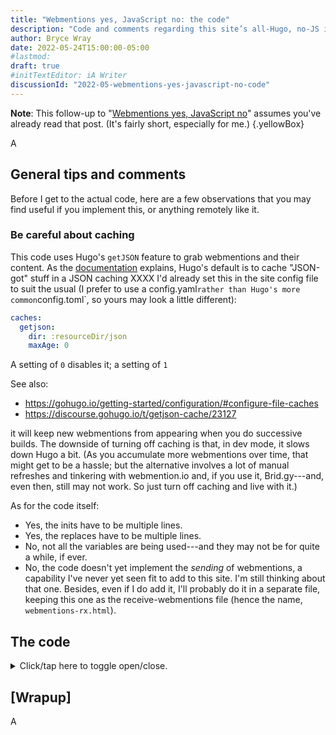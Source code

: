 ```yaml
---
title: "Webmentions yes, JavaScript no: the code"
description: "Code and comments regarding this site’s all-Hugo, no-JS implementation of webmentions."
author: Bryce Wray
date: 2022-05-24T15:00:00-05:00
#lastmod:
draft: true
#initTextEditor: iA Writer
discussionId: "2022-05-webmentions-yes-javascript-no-code"
---
```


**Note**: This follow-up to "[Webmentions yes, JavaScript no](/posts/2022/05/webmentions-yes-javascript-no)" assumes you've already read that post. (It's fairly short, especially for me.)
{.yellowBox}

A

## General tips and comments

Before I get to the actual code, here are a few observations that you may find useful if you implement this, or anything remotely like it.

### Be careful about caching

This code uses Hugo's `getJSON` feature to grab webmentions and their content. As the [documentation](https://gohugo.io/getting-started/configuration/#configure-file-caches) explains, Hugo's default is to cache "JSON-got" stuff in a JSON caching XXXX I'd already set this in the site config file to suit the usual  (I prefer to use a config.yaml` rather than Hugo's more common `config.toml`, so yours may look a little different):

```yaml
caches:
  getjson:
    dir: :resourceDir/json
    maxAge: 0
```

A setting of `0` disables it; a setting of `1`
	
See also:
- https://gohugo.io/getting-started/configuration/#configure-file-caches
- https://discourse.gohugo.io/t/getjson-cache/23127

it will keep new webmentions from appearing when you do successive builds. The downside of turning off caching is that, in dev mode, it slows down Hugo a bit. (As you accumulate more webmentions over time, that might get to be a hassle; but the alternative involves a lot of manual refreshes and tinkering with webmention.io and, if you use it, Brid.gy---and, even then, still may not work. So just turn off caching and live with it.)

As for the code itself:

- Yes, the inits have to be multiple lines.
- Yes, the replaces have to be multiple lines.
- No, not all the variables are being used---and they may not be for quite a while, if ever.
- No, the code doesn't yet implement the *sending* of webmentions, a capability I've never yet seen fit to add to this site. I'm still thinking about that one. Besides, even if I do add it, I'll probably do it in a separate file, keeping this one as the receive-webmentions file (hence the name, `webmentions-rx.html`).

## The code

<details><summary>Click/tap here to toggle open/close.</summary>

As of this writing, here's what you'll find in the `webmentions-rx.html` partial:

```go-html-template
{{- /*
  === Formerly known as "webmentions-pipes.html" ===

  Apologies for the ugliness of the following.
  First, I'll make it work; then I'll **try**,
  at least within the limits of Go and Hugo,
  to make it a bit DRY-er at the very least.
  Fortunately, both Go and Hugo are so fast,
  I don't pay a (real) penalty for this spaghetti.
  But I **do** want to do better. Trust me, friends.
  And, yes, there are some unused vars in here.
  Some are for testing only; some are yet to be used.
*/ -}}
{{- /*
  Regarding all the variable inits below, see:
  https://discourse.gohugo.io/t/init-and-reassign-multiple-variables-at-once/27039
*/ -}}
{{- $json := "Init" -}}
{{- $text := "" -}}
{{- $children := "" -}}
{{- $stuff := "" -}}
{{- $AddlStats := "" -}}
{{- $API_Origin := "" -}}
{{- $DomainToPoll := "" -}}
{{- $PageToPoll := "" -}}
{{- $LeadToToken := "" -}}
{{- $SafeURL := "" -}}
{{- $WMCount := "" -}}
{{- $likes := "" -}}
{{- $likesYes := "" -}}
{{- $reposts := "" -}}
{{- $repostsYes := "" -}}
{{- $replies := "" -}}
{{- $repliesYes := "" -}}
{{- $mentions := "" -}}
{{- $mentionsYes := "" -}}
{{- $API_Origin = "https://webmention.io/api/mentions.jf2" -}}
{{- $AddlStats = "?target=https://" -}}
{{- $DomainToPoll = "www.brycewray.com" -}}{{/* the 'www.' matters! */}}
{{- $PageToPoll = .Permalink -}}
{{- $SafeURL = print "%s%s%s" "https://" $DomainToPoll .RelPermalink -}}
{{- $LeadToToken = "&token=" -}}
{{- $TOKEN := os.Getenv "WEBMENTION_IO_TOKEN" -}}
{{- $ThingToGet := print $API_Origin $AddlStats $DomainToPoll .RelPermalink -}}
{{- $json := getJSON $ThingToGet }}
{{- $json = $json | jsonify -}}{{- /* We'll have to unmarshal it at the end */ -}}
{{- $jsonPreFix := $json -}}{{- /* Save it j/i/c */ -}}
{{- /*
  Now, we'll create a string version of $json so
  we can do some replacements (explained below).
*/ -}}
{{- $jsonString := string $json -}}
{{- /*
  Because the webmention.io API provides items
  with hyphenated keys --- and, not surprisingly,
  Hugo balks at that --- we'll now rename them
  with camelCase before we bring the resulting
  $jsonString **back into** $json.
*/ -}}
{{- $jsonString := replace $jsonString "in-reply-to" "inReplyTo" -}}
{{- $jsonString := replace $jsonString "like-of" "likeOf" -}}
{{- $jsonString := replace $jsonString "repost-of" "repostOf" -}}
{{- $jsonString := replace $jsonString "bookmark-of" "bookmarkOf" -}}
{{- $jsonString := replace $jsonString "mention-of" "mentionOf" -}}
{{- $jsonString := replace $jsonString "wm-id" "wmId" -}}
{{- $jsonString := replace $jsonString "wm-private" "wmPrivate" -}}
{{- $jsonString := replace $jsonString "wm-property" "wmProperty" -}}
{{- $jsonString := replace $jsonString "wm-received" "wmReceived" -}}
{{- $jsonString := replace $jsonString "wm-source" "wmSource" -}}
{{- $jsonString := replace $jsonString "wm-target" "wmTarget" -}}
{{- /*
  With replaces done, we feed them back into $json
  **and** unmarshal $json. Otherwise, it'll be no-go
  (no pun intended). See also:
  - https://gohugo.io/functions/transform.unmarshal/
  - https://discourse.gohugo.io/t/loading-json-data-file-as-a-resource/15213/9
  - https://www.thenewdynamic.com/article/toward-using-a-headless-cms-with-hugo-part-2-building-from-remote-api/
*/ -}}
{{- $json = $jsonString | transform.Unmarshal -}}

<div class="webmentions" id="webmentions">
  {{- with $json -}}
    {{- if $json.children -}}
      <h3>Webmentions</h3>
      {{- /* No reason to show if there are none for this page */ -}}
    {{- end }}
    {{- range $json.children -}}
      {{- $children = . -}}
      {{- if $children.likeOf -}}
        {{- $likesYes = true -}}
      {{- end }}
      {{- if $children.content -}}
        {{- $repliesYes = true -}}
      {{- end }}
      {{- if $children.repostOf -}}
        {{- range $children -}}
          {{- if (and ($children.content) ($children.repostOf)) -}}
            {{- $repliesYes = false -}}
            {{- $repostsYes = true -}}
          {{- else -}}
            {{ $repostsYes = true -}}
          {{- end }}
        {{- end }}
      {{- end }}
      {{- if $children.mentionOf -}}
        {{ $mentionsYes = true -}}
      {{- end }}
    {{- end }}
    {{- if $likesYes -}}
      <details>
        <summary class="h4">Likes</summary>
        <ul class="webmentions__list_facepile">
          {{- range $json.children -}}
            {{- $children = . -}}
            {{- with $children.likeOf -}}
              <li>
                <a href="{{ $children.author.url }}" class="u-url">
                  <img
                    class="webmention__author__photo u-photo"
                    src="{{ $children.author.photo }}"
                    alt="{{ $children.author.name }}"
                  >
                </a>
              </li>
            {{- end }}
          {{- end }}
        </ul>
      </details>
    {{- end }}
    {{- if $repostsYes -}}
      <details>
        <summary class="h4">Reposts</summary>
        <ul class="webmentions__list_facepile">
          {{- range $json.children -}}
            {{- $children = . -}}
            {{- with $children.repostOf -}}
              <li>
                <a href="{{ $children.url }}" class="u-url">
                  <img
                    class="webmention__author__photo u-photo"
                    src="{{ $children.author.photo }}"
                    alt="{{ $children.author.name }}"
                  >
                </a>
              </li>
            {{- end }}
          {{- end }}
        </ul>
      </details>
    {{- end }}
    {{- if $repliesYes -}}
      <details>
        <summary class="h4">Replies</summary>
        <ul class="webmentions__list">
          {{- range sort $json.children ".published" }}
            {{- $children = . -}}
            {{- with $children.content -}}
              {{- if ne $children.author.name "Bryce Wray" -}}
                <li class="webmentions__item">
                  <article class="webmention h-cite">
                    <div class="webmention__meta">
                      <a class="webmention__author p-author h-card u-url" href="{{ $children.url }}">
                        <img class="webmention__author__photo u-photo" src="{{ $children.author.photo }}" alt="{{ $children.author.name }}">
                        <strong class="p-name">{{ $children.author.name }}</strong>
                      </a>&nbsp;
                      <span class="pokey">
                        <time class="webmention__pubdate dt-published" datetime="{{ $children.published }}">{{ $children.published | dateFormat "Jan 2, 2006 15:04:05" }} (UTC)</time>
                      </span>
                    </div>
                    <div class="webmention__content p-content">
                      {{ $children.content.html | safeHTML }}
                    </div>
                  </article>
                </li>
              {{- end }}{{- /* if not me */ -}}
            {{- end }}
          {{- end }}
        </ul>
      </details>
    {{- end }}
    {{- if $mentionsYes }}
      <details>
        <summary class="h4">Mentions</summary>
        <ul class="webmentions__list">
          {{- range sort $json.children ".wmId" "asc" -}}
          {{/* for some reason, it doesn't sort correctly with ".published" */}}
            {{- $children = . -}}
            {{- with $children.content -}}
              {{- if ne $children.author.name "Bryce Wray" -}}
                <li class="webmentions__item">
                  <article class="webmention h-cite">
                    <div class="webmention__meta">
                      <a class="webmention__author p-author h-card u-url" href="{{ $children.author.url }}">
                        <img class="webmention__author__photo u-photo" src="{{ $children.author.photo }}" alt="{{ $children.author.name }}">
                        <strong class="p-name">{{ $children.author.name }}</strong>
                      </a>&nbsp;
                      <span class="legal">
                        <time class="webmention__pubdate dt-published" datetime="{{ $children.published }}">{{ $children.published | dateFormat "Jan 2, 2006 15:04:05" }} (UTC)</time>
                      </span>
                    </div>
                    <div class="webmention__content p-content">
                      {{ $children.content.html | safeHTML }}
                    </div>
                  </article>
                </li>
              {{- end }}
            {{- end }}
          {{- end }}
        </ul>
      </details>
    {{- end }}
  {{- end }}
</div>
```

</details>

## \[Wrapup]

A